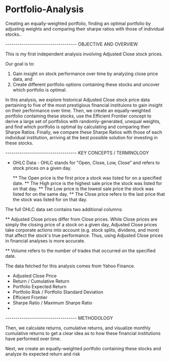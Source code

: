 # Portfolio-Analysis
Creating an equally-weighted portfolio, finding an optimal portfolio by adjusting weights and comparing their sharpe ratios with those of individual stocks..


----------------------------------- OBJECTIVE AND OVERVIEW

This is my first independent analysis involving Adjusted Close stock prices.

Our goal is to: 
1) Gain insight on stock performance over time by analyzing close price data, and
2) Create different portfolio options containing these stocks and uncover which portfolio is optimal.

In this analysis, we explore historical Adjusted Close stock price data pertaining to five of the most prestigious financial instituions to gain insight on their performance over time. Then, we create an equally-weighted portfolio containing these stocks, use the Efficient Frontier concept to derive a large set of portfolios with randomly-generated, unequal weights, and find which portfolio is optimal by calculating and comparing their Sharpe Ratios. Finally, we compare these Sharpe Ratios with those of each individual institution, arriving at the best possible solution for investing in these stocks.


----------------------------------- KEY CONCEPTS / TERMINOLOGY


* OHLC Data - OHLC stands for "Open, Close, Low, Close" and refers to stock prices on a given day.
  
  ** The Open price is the first price a stock was listed for on a specified date.
  ** The High price is the highest sale price the stock was listed for on that day.
  ** The Low price is the lowest sale price the stock was listed for on the same day.
  ** The Close price refers to the last price that the stock was listed for on that day.

The full OHLC data set contains two additional columns:

** Adjusted Close prices differ from Close prices. While Close prices are simply the closing price of a stock on a given day, Adjusted Close prices take corporate actions into account (e.g. stock splits, dividens, and more) that affect the stock's true performance. Thus, using Adjusted Close prices in financial analyses is more accurate.

** Volume refers to the number of trades that occurred on the specified date.

The data fetched for this analysis comes from Yahoo Finance.

  
* Adjusted Close Price
* Return / Cumulative Return
* Portfolio Expected Return
* Portfolio Risk / Portfolio Standard Deviation
* Efficient Frontier
* Sharpe Ratio / Maximum Sharpe Ratio
* 



----------------------------------- METHODOLOGY

Then, we calculate returns, cumulative returns, and visualize monthly cumulative returns to get a clear idea as to how these financial institutions have performed over time. 

Next, we create an equally-weighted portfolio containing these stocks and analyze its expected return and risk
